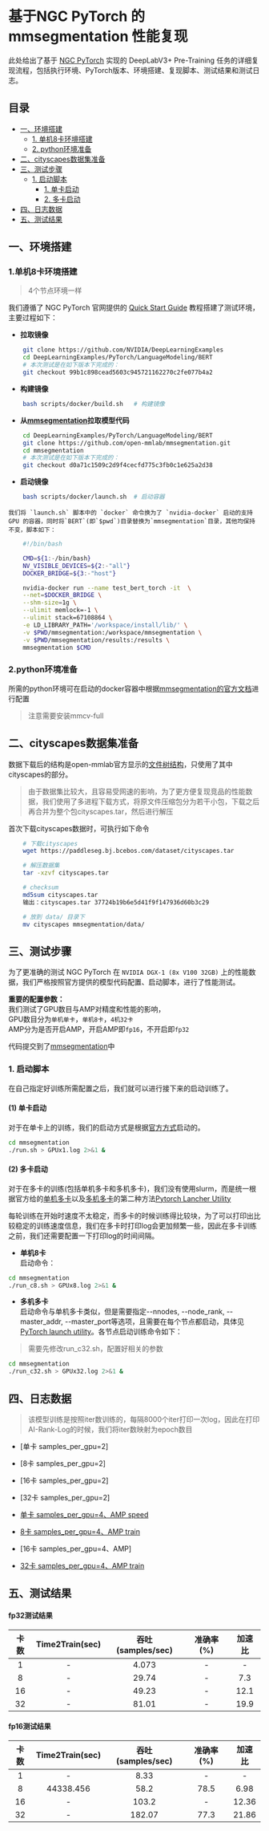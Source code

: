 <!-- omit in toc -->
# 基于NGC PyTorch 的mmsegmentation 性能复现

此处给出了基于 [NGC PyTorch](https://github.com/NVIDIA/DeepLearningExamples/tree/master/PyTorch/Segmentation) 实现的 DeepLabV3+ Pre-Training 任务的详细复现流程，包括执行环境、PyTorch版本、环境搭建、复现脚本、测试结果和测试日志。

<!-- omit in toc -->

## 目录
- [一、环境搭建](#一环境搭建)
  - [1. 单机8卡环境搭建](#1单机8卡环境搭建)
  - [2. python环境准备](#2python环境准备)
- [二、cityscapes数据集准备](#二cityscapes数据集准备)
- [三、测试步骤](#三测试步骤)
  - [1. 启动脚本](#1-启动脚本)
    - [1. 单卡启动](#1-单卡启动)
    - [2. 多卡启动](#2-多卡启动)
- [四、日志数据](#四日志数据)
- [五、测试结果](#五测试结果)


## 一、环境搭建  

### 1.单机8卡环境搭建
>4个节点环境一样    

我们遵循了 NGC PyTorch 官网提供的 [Quick Start Guide](https://github.com/NVIDIA/DeepLearningExamples/tree/master/PyTorch/LanguageModeling/BERT#quick-start-guide) 教程搭建了测试环境，主要过程如下：

- **拉取镜像**

```bash
    git clone https://github.com/NVIDIA/DeepLearningExamples
    cd DeepLearningExamples/PyTorch/LanguageModeling/BERT
    # 本次测试是在如下版本下完成的：
    git checkout 99b1c898cead5603c945721162270c2fe077b4a2
```

- **构建镜像**

```bash
    bash scripts/docker/build.sh   # 构建镜像
```

- **从[mmsegmentation](https://github.com/open-mmlab/mmsegmentation)拉取模型代码**

```bash
    cd DeepLearningExamples/PyTorch/LanguageModeling/BERT
    git clone https://github.com/open-mmlab/mmsegmentation.git
    cd mmsegmentation
    # 本次测试是在如下版本下完成的：
    git checkout d0a71c1509c2d9f4cecfd775c3fb0c1e625a2d38
```


- **启动镜像**
```bash
    bash scripts/docker/launch.sh  # 启动容器
```
    我们将 `launch.sh` 脚本中的 `docker` 命令换为了 `nvidia-docker` 启动的支持 GPU 的容器，同时将`BERT`(即`$pwd`)目录替换为`mmsegmentation`目录，其他均保持不变，脚本如下：
```bash
    #!/bin/bash

    CMD=${1:-/bin/bash}
    NV_VISIBLE_DEVICES=${2:-"all"}
    DOCKER_BRIDGE=${3:-"host"}

    nvidia-docker run --name test_bert_torch -it  \
    --net=$DOCKER_BRIDGE \
    --shm-size=1g \
    --ulimit memlock=-1 \
    --ulimit stack=67108864 \
    -e LD_LIBRARY_PATH='/workspace/install/lib/' \
    -v $PWD/mmsegmentation:/workspace/mmsegmentation \
    -v $PWD/mmsegmentation/results:/results \
    mmsegmentation $CMD
```  

### 2.python环境准备  

所需的python环境可在启动的docker容器中根据[mmsegmentation的官方文档](https://github.com/open-mmlab/mmsegmentation/blob/master/docs/get_started.md#installation)进行配置  
>注意需要安装mmcv-full
## 二、cityscapes数据集准备  

数据下载后的结构是open-mmlab官方显示的[文件树结构](https://github.com/open-mmlab/mmsegmentation/blob/master/docs/dataset_prepare.md)，只使用了其中cityscapes的部分。  
>由于数据集比较大，且容易受网速的影响，为了更方便复现竞品的性能数据，我们使用了多进程下载方式，将原文件压缩包分为若干小包，下载之后再合并为整个包cityscapes.tar，然后进行解压

首次下载cityscapes数据时，可执行如下命令 
```bash
    # 下载cityscapes  
    wget https://paddleseg.bj.bcebos.com/dataset/cityscapes.tar  

    # 解压数据集
    tar -xzvf cityscapes.tar

    # checksum
    md5sum cityscapes.tar
    输出：cityscapes.tar 37724b19b6e5d41f9f147936d60b3c29

    # 放到 data/ 目录下
    mv cityscapes mmsegmentation/data/
```

## 三、测试步骤

为了更准确的测试 NGC PyTorch 在 `NVIDIA DGX-1 (8x V100 32GB)` 上的性能数据，我们严格按照官方提供的模型代码配置、启动脚本，进行了性能测试。

**重要的配置参数：**  
我们测试了GPU数目与AMP对精度和性能的影响，  
GPU数目分为`单机单卡`，`单机8卡`，`4机32卡`  
AMP分为是否开启AMP，开启AMP即`fp16`，不开启即`fp32`
 
代码提交到了[mmsegmentation](./mmsegmentation)中
### 1. 启动脚本  
在自己指定好训练所需配置之后，我们就可以进行接下来的启动训练了。
#### (1) 单卡启动  
 对于在单卡上的训练，我们的启动方式是根据[官方方式](https://github.com/open-mmlab/mmsegmentation/blob/master/docs/train.md#train-with-a-single-gpu)启动的。

```bash  
cd mmsegmentation
./run.sh > GPUx1.log 2>&1 &
```

#### (2) 多卡启动  

对于在多卡的训练(包括单机多卡和多机多卡)，我们没有使用slurm，而是统一根据官方给的[单机多卡](https://github.com/open-mmlab/mmsegmentation/blob/master/docs/train.md#train-with-multiple-gpus)以及[多机多卡](https://github.com/open-mmlab/mmsegmentation/blob/master/docs/train.md#train-with-multiple-machines)的第二种方法[Pytorch Lancher Utility](https://github.com/pytorch/pytorch/blob/master/torch/distributed/launch.py)

每轮训练在开始时速度不太稳定，而多卡的时候训练得比较块，为了可以打印出比较稳定的训练速度信息，我们在多卡时打印log会更加频繁一些，因此在多卡训练之前，我们还需要配置一下打印log的时间间隔。
- **单机8卡**  
启动命令：
``` bash
cd mmsegmentation
./run_c8.sh > GPUx8.log 2>&1 &
```  

- **多机多卡**  
启动命令与单机多卡类似，但是需要指定--nnodes, --node_rank, --master_addr, --master_port等选项，且需要在每个节点都启动，具体见[PyTorch launch utility](https://github.com/pytorch/pytorch/blob/master/torch/distributed/launch.py)。各节点启动训练命令如下：
>需要先修改run_c32.sh，配置好相关的参数
``` bash
cd mmsegmentation
./run_c32.sh > GPUx32.log 2>&1 &
```

## 四、日志数据  
>该模型训练是按照iter数训练的，每隔8000个iter打印一次log，因此在打印AI-Rank-Log的时候，我们将iter数映射为epoch数目

- [单卡 samples_per_gpu=2]
- [8卡 samples_per_gpu=2]
- [16卡 samples_per_gpu=2]
- [32卡 samples_per_gpu=2]

- [单卡 samples_per_gpu=4、AMP speed](../log/GPUx1.log)
- [8卡 samples_per_gpu=4、AMP train](../log/GPUx8.log)
- [16卡 samples_per_gpu=4、AMP]
- [32卡 samples_per_gpu=4、AMP train](../log/GPUx32.log)


## 五、测试结果

#### fp32测试结果

|卡数 | Time2Train(sec) | 吞吐(samples/sec) |准确率(%) | 加速比|
|:-----:|:-----:|:-----:|:-----:|:-----:|
|1 | - | 4.073 | - | - |
|8 | - | 29.74 | - | 7.3 |
|16| - |49.23  | - | 12.1 |
|32| - |81.01  | - | 19.9 |
#### fp16测试结果
|卡数 | Time2Train(sec) | 吞吐(samples/sec) |准确率(%) | 加速比|
|:-----:|:-----:|:-----:|:-----:|:-----:|
|1 | - | 8.33 | - | - |
|8 | 44338.456 | 58.2 | 78.5 | 6.98 |
|16| - |103.2 | - | 12.36 |
|32| - |182.07 | 77.3 | 21.86 |
